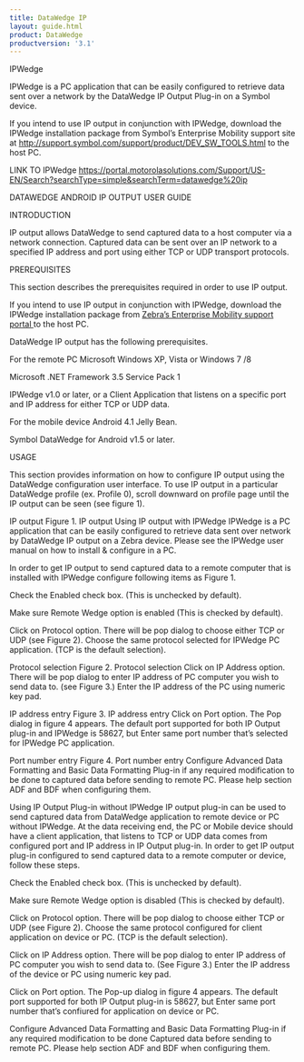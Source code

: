```yaml
---
title: DataWedge IP 
layout: guide.html
product: DataWedge
productversion: '3.1'
---
```


IPWedge

IPWedge is a PC application that can be easily configured to retrieve data sent over a network by the DataWedge IP Output Plug-in on a Symbol device.

If you intend to use IP output in conjunction with IPWedge, download the IPWedge installation package from Symbol’s Enterprise Mobility support site at http://support.symbol.com/support/product/DEV_SW_TOOLS.html to the host PC.

LINK TO IPWedge
https://portal.motorolasolutions.com/Support/US-EN/Search?searchType=simple&searchTerm=datawedge%20ip



DATAWEDGE ANDROID IP OUTPUT USER GUIDE

INTRODUCTION

IP output allows DataWedge to send captured data to a host computer via a network connection. Captured data can be sent over an IP network to a specified IP address and port using either TCP or UDP transport protocols.

PREREQUISITES

This section describes the prerequisites required in order to use IP output.

If you intend to use IP output in conjunction with IPWedge, download the IPWedge installation package from [Zebra’s Enterprise Mobility support portal ](http://portal.zebra.com) to the host PC.


DataWedge IP output has the following prerequisites.

For the remote PC
Microsoft Windows XP, Vista or Windows 7 /8

Microsoft .NET Framework 3.5 Service Pack 1

IPWedge v1.0 or later, or a Client Application that listens on a specific port and IP address for either TCP or UDP data.

For the mobile device
Android 4.1 Jelly Bean.

Symbol DataWedge for Android v1.5 or later.

USAGE

This section provides information on how to configure IP output using the DataWedge configuration user interface. To use IP output in a particular DataWedge profile (ex. Profile 0), scroll downward on profile page until the IP output can be seen (see figure 1).

IP output
Figure 1. IP output
Using IP output with IPWedge
IPWedge is a PC application that can be easily configured to retrieve data sent over network by DataWedge IP output on a Zebra device. Please see the IPWedge user manual on how to install & configure in a PC.

In order to get IP output to send captured data to a remote computer that is installed with IPWedge configure following items as Figure 1.

Check the Enabled check box. (This is unchecked by default).

Make sure Remote Wedge option is enabled (This is checked by default).

Click on Protocol option. There will be pop dialog to choose either TCP or UDP (see Figure 2). Choose the same protocol selected for IPWedge PC application. (TCP is the default selection).

Protocol selection
Figure 2. Protocol selection
Click on IP Address option. There will be pop dialog to enter IP address of PC computer you wish to send data to. (see Figure 3.) Enter the IP address of the PC using numeric key pad.

IP address entry
Figure 3. IP address entry
Click on Port option. The Pop dialog in figure 4 appears. The default port supported for both IP Output plug-in and IPWedge is 58627, but Enter same port number that’s selected for IPWedge PC application.

Port number entry
Figure 4. Port number entry
Configure Advanced Data Formatting and Basic Data Formatting Plug-in if any required modification to be done to captured data before sending to remote PC. Please help section ADF and BDF when configuring them.

Using IP Output Plug-in without IPWedge
IP output plug-in can be used to send captured data from DataWedge application to remote device or PC without IPWedge. At the data receiving end, the PC or Mobile device should have a client application, that listens to TCP or UDP data comes from configured port and IP address in IP Output plug-in. In order to get IP output plug-in configured to send captured data to a remote computer or device, follow these steps.

Check the Enabled check box. (This is unchecked by default).

Make sure Remote Wedge option is disabled (This is checked by default).

Click on Protocol option. There will be pop dialog to choose either TCP or UDP (see Figure 2). Choose the same protocol configured for client application on device or PC. (TCP is the default selection).

Click on IP Address option. There will be pop dialog to enter IP address of PC computer you wish to send data to. (See Figure 3.) Enter the IP address of the device or PC using numeric key pad.

Click on Port option. The Pop-up dialog in figure 4 appears. The default port supported for both IP Output plug-in is 58627, but Enter same port number that’s confiured for application on device or PC.

Configure Advanced Data Formatting and Basic Data Formatting Plug-in if any required modification to be done Captured data before sending to remote PC. Please help section ADF and BDF when configuring them.